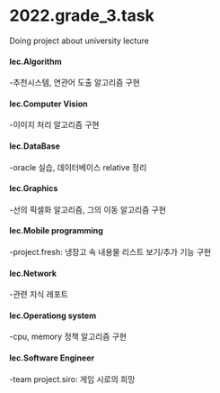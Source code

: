 # 2022.grade_3.task  
Doing project about university lecture  
  
#### lec.Algorithm  
-추천시스템, 연관어 도출 알고리즘 구현    
  
#### lec.Computer Vision  
-이미지 처리 알고리즘 구현  
  
#### lec.DataBase  
-oracle 실습, 데이터베이스 relative 정리  

#### lec.Graphics  
-선의 픽셀화 알고리즘, 그의 이동 알고리즘 구현  

#### lec.Mobile programming  
-project.fresh: 냉장고 속 내용물 리스트 보기/추가 기능 구현  

#### lec.Network
-관련 지식 레포트

#### lec.Operationg system  
-cpu, memory 정책 알고리즘 구현  
  
#### lec.Software Engineer  
-team project.siro: 게임 시로의 희망  

